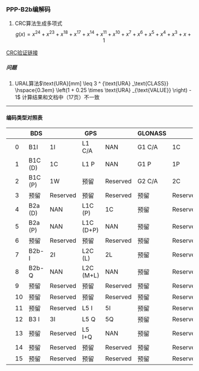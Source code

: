 ### PPP-B2b编解码

1. CRC算法生成多项式
$$g(x) = x^{24} + x^{23} + x^{18} + x^{17} + x^{14} + x^{11} + x^{10} + x^{7} + x^{6} + x^{5} + x^{4} + x^{3} + x + 1$$  
 
[CRC验证链接](http://www.ip33.com/crc.html)
 

##### 问题

1. URAL算法$\text{URA}[mm] \leq 3 ^ {\text{URA} _\text{CLASS}} \hspace{0.3em} \left(1 + 0.25 \times \text{URA} _{\text{VALUE}} \right) - 1$
计算结果和文档中（17页）不一致  

---
#### 编码类型对照表

||| BDS || GPS || GLONASS || Galileo||||||||||
|---|---|---|---|---|---|---|---|---|---|---|---|---|---|---|---|---|---|
||0| B1I |1I| L1 C/A |NAN| G1 C/A |1C| 预留|Reserved||1I|NAN|1C|Reserved||||
||1| B1C (D)|1C| L1 P |NAN| G1 P |1P| E1 B|1B||1C|NAN|1P|1B||||
||2| B1C (P)|1W| 预留 |Reserved| G2 C/A |2C| E1 C|1C||1W|Reserved|2C|1C||||
||3| 预留 |Reserved| 预留 |Reserved| 预留 |Reserved| 预留|Reserved||Reserved|Reserved|Reserved|Reserved||||
||4| B2a (D)|NAN| L1C (P)|1C| 预留 |Reserved| E5a Q|5aQ||NAN|1C|Reserved|5aQ||||
||5| B2a (P)|NAN| L1C (D+P)|NAN| 预留 |Reserved| E5a I|5aI||NAN|NAN|Reserved|5aI||||
||6| 预留 |Reserved| 预留 |Reserved| 预留 |Reserved| 预留|Reserved||Reserved|Reserved|Reserved|Reserved||||
||7| B2b-I |2I| L2C (L)|2L| 预留 |Reserved| E5b I|5bI||2I|2L|Reserved|5bI||||
||8| B2b-Q |NAN| L2C (M+L)|NAN| 预留 |Reserved| E5b Q|5bQ||NAN|NAN|Reserved|5bQ||||
||9| 预留 |Reserved| 预留 |Reserved| 预留 |Reserved| 预留|Reserved||Reserved|Reserved|Reserved|Reserved||||
||10| 预留 |Reserved| 预留 |Reserved| 预留 |Reserved| 预留|Reserved||Reserved|Reserved|Reserved|Reserved||||
||11| 预留 |Reserved| L5 I |5I| 预留 |Reserved| E6 C|6C||Reserved|5I|Reserved|6C||||
||12| B3 I |3I| L5 Q |5Q| 预留 |Reserved| 预留|Reserved||3I|5Q|Reserved|Reserved||||
||13| 预留 |Reserved| L5 I+Q |NAN| 预留 |Reserved| 预留|Reserved||Reserved|NAN|Reserved|Reserved||||
||14| 预留 |Reserved| 预留 |Reserved| 预留 |Reserved| 预留|Reserved||Reserved|Reserved|Reserved|Reserved||||
||15| 预留 |Reserved| 预留 |Reserved| 预留 |Reserved| 预留|Reserved||Reserved|Reserved|Reserved|Reserved||||
